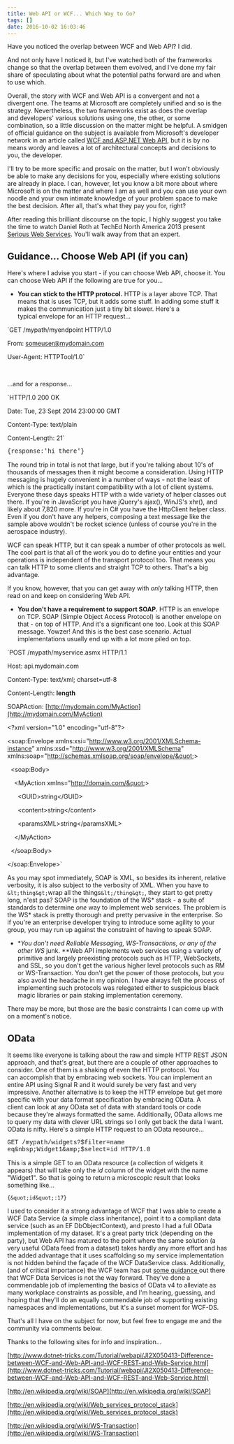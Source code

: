 ```yaml
---
title: Web API or WCF... Which Way to Go?
tags: []
date: 2016-10-02 16:03:46
---
```


Have you noticed the overlap between WCF and Web API? I did.

And not only have I noticed it, but I&#39;ve watched both of the frameworks change so that the overlap between them evolved, and I&#39;ve done my fair share of speculating about what the potential paths forward are and when to use which.

Overall, the story with WCF and Web API is a convergent and not a divergent one. The teams at Microsoft are completely unified and so is the strategy. Nevertheless, the two frameworks exist as does the overlap and&nbsp;developers&#39; various solutions using one, the other, or some combination, so a little discussion on the matter might be helpful.&nbsp;A smidgen of official guidance on the subject is&nbsp;available from Microsoft&#39;s developer network in an article called [WCF and ASP.NET Web API](http://msdn.microsoft.com/en-us/library/jj823172(v=vs.110).aspx), but it is by no means wordy and leaves a lot of architectural concepts and decisions to you, the developer.

I&#39;ll try to be more specific and prosaic on the matter, but I won&#39;t obviously be able to make any decisions for you, especially where existing solutions are already in place. I can, however, let you know a bit more about where Microsoft is on the matter and where I am as well and you can use your own noodle and your own intimate knowledge of your problem space to make the best decision. After all, that&#39;s what they pay you for, right?

After reading this brilliant discourse on the topic, I highly suggest you take the time to watch Daniel Roth at TechEd North America 2013 present [Serious Web Services](http://channel9.msdn.com/Events/TechEd/NorthAmerica/2013/DEV-B209#fbid=). You&#39;ll walk away from that an expert.

## Guidance... Choose Web API (if you can)

Here&#39;s where I advise you start - if you can choose Web API, choose it. You can choose Web API if the following are true for you...

*   **You can stick to the HTTP protocol.** HTTP is a layer above TCP. That means that is uses TCP, but it adds some stuff. In adding some stuff it makes the communication just a tiny bit slower. Here&#39;s a typical&nbsp;envelope for an HTTP request...

`GET /mypath/myendpoint HTTP/1.0

From: [someuser@mydomain.com](mailto:someuser@mydomain.com)

User-Agent: HTTPTool/1.0`

&nbsp;

...and for a response...

`HTTP/1.0 200 OK

Date: Tue,&nbsp;23&nbsp;Sept&nbsp;2014 23:00:00 GMT

Content-Type: text/plain

Content-Length: 21`

<font face="Courier New">{response:&#39;hi there&#39;}</font>

The round trip in total is not that large, but if you&#39;re talking about 10&#39;s of thousands of messages then it might become a consideration. Using HTTP messaging is hugely convenient in a number of ways - not the least of which is the practically instant compatibility with a lot of client systems. Everyone these days speaks HTTP with a wide variety of helper classes out there. If you&#39;re in JavaScript you have jQuery&#39;s ajax(), WinJS&#39;s xhr(), and likely about 7,820 more. If you&#39;re in C# you have the HttpClient helper class. Even if you don&#39;t have any helpers, composing a text message like the sample above wouldn&#39;t be rocket science (unless of course you&#39;re in the aerospace industry).

WCF can speak HTTP, but it can speak a number of other protocols as well. The cool part is that all of the work you do to define your entities and your operations is independent of the transport protocol too. That means you can talk HTTP to some clients and straight TCP to others. That&#39;s a big advantage.

If you know, however,&nbsp;that you can get away with _only_ talking HTTP, then read on and keep on considering Web API.

*   **You don&#39;t have a requirement to support SOAP.** HTTP is an envelope on TCP. SOAP (Simple Object Access Protocol)&nbsp;is another envelope on that - on top of HTTP. And it&#39;s a significant one too. Look at this&nbsp;SOAP message. Yowzer! And this is the best case scenario. Actual implementations usually end up with a lot more piled on top.

`POST /mypath/myservice.asmx HTTP/1.1

Host: api.mydomain.com

Content-Type: text/xml; charset=utf-8

Content-Length: <font class="value">**length**</font>

SOAPAction: [http://mydomain.com/MyAction](http://mydomain.com/MyAction)

&lt;?xml version=&quot;1.0&quot; encoding=&quot;utf-8&quot;?&gt;

&lt;soap:Envelope xmlns:xsi=&quot;http://www.w3.org/2001/XMLSchema-instance&quot; xmlns:xsd=&quot;http://www.w3.org/2001/XMLSchema&quot; xmlns:soap=&quot;http://schemas.xmlsoap.org/soap/envelope/&quot;&gt;

&nbsp; &lt;soap:Body&gt;

&nbsp;&nbsp;&nbsp; &lt;MyAction xmlns=&quot;http://domain.com/&quot;&gt;

&nbsp;&nbsp;&nbsp;&nbsp;&nbsp; &lt;GUID&gt;<font class="value">string</font>&lt;/GUID&gt;

&nbsp;&nbsp;&nbsp;&nbsp;&nbsp; &lt;content&gt;<font class="value">string</font>&lt;/content&gt;

&nbsp;&nbsp;&nbsp;&nbsp;&nbsp; &lt;paramsXML&gt;<font class="value">string</font>&lt;/paramsXML&gt;

&nbsp;&nbsp;&nbsp; &lt;/MyAction&gt;

&nbsp; &lt;/soap:Body&gt;

&lt;/soap:Envelope&gt;`

As you may spot immediately, SOAP is XML, so besides its inherent, relative verbosity, it is also subject to the verbosity of XML. When you have to `&lt;thing&gt;`wrap all the things`&lt;/thing&gt;`, they start to get pretty long, n&#39;est pas? SOAP is the foundation of the WS* stack - a suite of standards to determine _one_ way to implement web services. The problem is the WS* stack is pretty thorough and pretty pervasive in the enterprise. So if you&#39;re an enterprise developer trying to introduce some agility to your group, you may run up against the constraint of having to speak SOAP.

*   **You don&#39;t need Reliable Messaging, WS-Transactions, or any of the other WS* junk. **Web API implements web services using a variety of primitive and largely preexisting protocols such as HTTP, WebSockets, and SSL, so you don&#39;t get the various higher level protocols such as RM or WS-Transaction. You don&#39;t get the power of those protocols, but you also avoid the headache in my opinion. I have always felt the process of implementing such protocols was relegated either to suspicious black magic libraries or pain staking implementation ceremony.

There may be more, but those are the basic constraints I can come up with on a moment&#39;s notice.

## OData

It seems like everyone is talking about the raw and simple HTTP REST JSON approach, and that&#39;s great, but there are a couple of other approaches to consider. One of them is a shaking of even the HTTP protocol. You can&nbsp;accomplish that by embracing web sockets. You can&nbsp;implement an entire API using&nbsp;Signal R and it would surely be&nbsp;very fast and very impressive. Another alternative is to keep the HTTP envelope but get more specific with your data format specification by embracing OData.&nbsp;A client&nbsp;can look at any OData set of data with standard tools or code because they&#39;re always formatted the same. Additionally, OData allows me to query my data with clever URL strings so I only get back the data I want. OData is nifty. Here&#39;s a simple HTTP request to an OData resource...

<font face="Courier New">GET /mypath/widgets?$filter=name eq&nbsp;Widget1&amp;$select=id&nbsp;HTTP/1.0</font>

This is a simple GET to an OData resource (a collection of widgets it appears) that will take only the _id_ column of the widget with the name &quot;Widget1&quot;. So that is going to return a microscopic result that looks something like...

`{&quot;id&quot;:17}`

I used to consider it a strong advantage of WCF that I was able to create a WCF Data Service (a simple class inheritance), point it to a compliant data service (such as an EF DbObjectContext), and presto I had a full OData implementation of my dataset. It&#39;s a great party trick (depending on the party), but Web API has matured to the point where the same solution (a very useful OData feed from a dataset) takes hardly any more effort and has the added advantage that it uses scaffolding so my service implementation is not hidden behind&nbsp;the fa&ccedil;ade of the WCF DataService class. Additionally, (and of critical importance) the WCF team has put [some guidance ](http://blogs.msdn.com/b/odatateam/archive/2014/03/27/future-direction-of-wcf-data-services.aspx)out there that WCF Data Services is not the way forward. They&#39;ve done a commendable job of implementing the basics of OData v4 to alleviate as many workplace constraints as possible, and I&#39;m hearing, guessing, and hoping that they&#39;ll do an equally commendable job of supporting existing namespaces and implementations, but it&#39;s a sunset moment for WCF-DS.

That&#39;s all I have on the subject for now, but feel free to engage me and the community via comments below.

Thanks to the following sites for info and inspiration...

[http://www.dotnet-tricks.com/Tutorial/webapi/JI2X050413-Difference-between-WCF-and-Web-API-and-WCF-REST-and-Web-Service.html](http://www.dotnet-tricks.com/Tutorial/webapi/JI2X050413-Difference-between-WCF-and-Web-API-and-WCF-REST-and-Web-Service.html)

[http://en.wikipedia.org/wiki/SOAP](http://en.wikipedia.org/wiki/SOAP)

[http://en.wikipedia.org/wiki/Web_services_protocol_stack](http://en.wikipedia.org/wiki/Web_services_protocol_stack)

[http://en.wikipedia.org/wiki/WS-Transaction](http://en.wikipedia.org/wiki/WS-Transaction)

&nbsp;